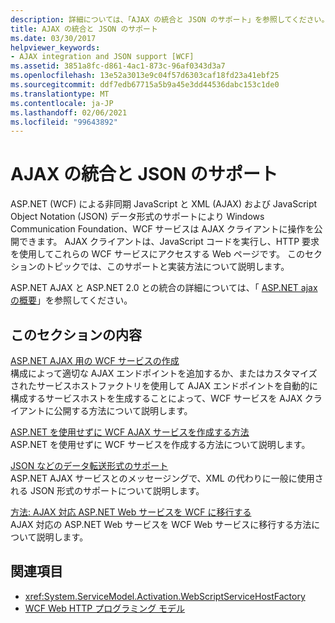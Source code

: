 ```yaml
---
description: 詳細については、「AJAX の統合と JSON のサポート」を参照してください。
title: AJAX の統合と JSON のサポート
ms.date: 03/30/2017
helpviewer_keywords:
- AJAX integration and JSON support [WCF]
ms.assetid: 3851a8fc-d861-4ac1-873c-96af0343d3a7
ms.openlocfilehash: 13e52a3013e9c04f57d6303caf18fd23a41ebf25
ms.sourcegitcommit: ddf7edb67715a5b9a45e3dd44536dabc153c1de0
ms.translationtype: MT
ms.contentlocale: ja-JP
ms.lasthandoff: 02/06/2021
ms.locfileid: "99643892"
---
```

# <a name="ajax-integration-and-json-support"></a>AJAX の統合と JSON のサポート

ASP.NET (WCF) による非同期 JavaScript と XML (AJAX) および JavaScript Object Notation (JSON) データ形式のサポートにより Windows Communication Foundation、WCF サービスは AJAX クライアントに操作を公開できます。 AJAX クライアントは、JavaScript コードを実行し、HTTP 要求を使用してこれらの WCF サービスにアクセスする Web ページです。 このセクションのトピックでは、このサポートと実装方法について説明します。  
  
 ASP.NET AJAX と ASP.NET 2.0 との統合の詳細については、「 [ASP.NET ajax の概要](/previous-versions/aspnet/bb398874(v=vs.100))」を参照してください。  
  
## <a name="in-this-section"></a>このセクションの内容  

 [ASP.NET AJAX 用の WCF サービスの作成](creating-wcf-services-for-aspnet-ajax.md)  
 構成によって適切な AJAX エンドポイントを追加するか、またはカスタマイズされたサービスホストファクトリを使用して AJAX エンドポイントを自動的に構成するサービスホストを生成することによって、WCF サービスを AJAX クライアントに公開する方法について説明します。  
  
 [ASP.NET を使用せずに WCF AJAX サービスを作成する方法](creating-wcf-ajax-services-without-aspnet.md)  
 ASP.NET を使用せずに WCF サービスを作成する方法について説明します。  
  
 [JSON などのデータ転送形式のサポート](support-for-json-and-other-data-transfer-formats.md)  
 ASP.NET AJAX サービスとのメッセージングで、XML の代わりに一般に使用される JSON 形式のサポートについて説明します。  
  
 [方法: AJAX 対応 ASP.NET Web サービスを WCF に移行する](how-to-migrate-ajax-enabled-aspnet-web-services-to-wcf.md)  
 AJAX 対応の ASP.NET Web サービスを WCF Web サービスに移行する方法について説明します。  
  
## <a name="see-also"></a>関連項目

- <xref:System.ServiceModel.Activation.WebScriptServiceHostFactory>
- [WCF Web HTTP プログラミング モデル](wcf-web-http-programming-model.md)

